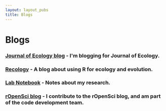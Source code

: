 ```yaml
---
layout: layout_pubs
title: Blogs
---
```


# Blogs

### [Journal of Ecology blog][] - I'm blogging for Journal of Ecology.

### [Recology][] - A blog about using R for ecology and evolution.

### [Lab Notebook][] - Notes about my research.

### [rOpenSci blog][] - I contribute to the rOpenSci blog, and am part of the code development team.


[Journal of Ecology blog]: http://jecologyblog.wordpress.com/
[Recology]: http://schamberlain.github.com/blog.html
[Lab Notebook]: http://schamberlain.github.com/labnotebook
[rOpenSci blog]: http://ropensci.org/articles/